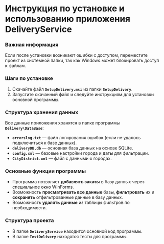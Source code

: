 # Инструкция по установке и использованию приложения **DeliveryService**

### Важная информация
Если после установки возникают ошибки с доступом, переместите проект из системной папки, так как Windows может блокировать доступ к файлам.

### Шаги по установке
1. Скачайте файл **`SetupDelivery.msi`** из папки **`SetupDelivery`**.
2. Запустите скачанный файл и следуйте инструкциям для установки основной программы.

### Структура хранения данных
Все данные приложения хранятся в папке программы **`Delivery\DataBase`**:
- **`errorslog.txt`** — файл логирования ошибок (если не удалось подключиться к базе данных).
- **`deliveryDB.db`** — основная база данных на основе SQLite.
- **`config.xml`** — базовые настройки города и даты для фильтрации.
- **`CityDistrict.xml`** — файл с данными о городах.

### Основные функции программы
- Программа позволяет **добавлять заказы** в базу данных через специальное окно WinForms.
- Возможность **просматривать все данные** базы, **фильтровать** их и **сохранять** отфильтрованные данные в базу данных.
- Возможность **удалять данные** из таблицы фильтров по необходимости.

### Структура проекта
- В папке **`DeliveryService`** находится основной код программы.
- В папке **`TestDelivery`** находятся тесты для программы.

